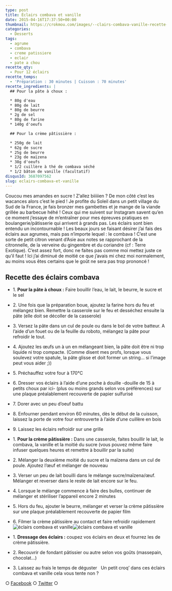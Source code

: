 ```yaml
---
type: post
title: Éclairs combava et vanille
date: 2015-04-16T17:37:50+00:00
thumbnail: https://crokmou.com/images/--clairs-combava-vanille-recette-crokmou-blog-culinaire.jpg
categories:
  - Desserts
tags:
  - agrume
  - combava
  - creme patissiere
  - eclair
  - pate a chou
recette_qty:
  - Pour 12 éclairs
recette_temps:
  - 'Préparation : 30 minutes | Cuisson : 70 minutes'
recette_ingredients: |
  ## Pour la pâte à choux :

  * 80g d'eau
  * 80g de lait
  * 80g de beurre
  * 2g de sel
  * 80g de farine
  * 140g d'oeufs

  ## Pour la crème pâtissière :

  * 250g de lait
  * 62g de sucre
  * 25g de beurre
  * 23g de maïzena
  * 38g d'oeufs
  * 1/2 cuillère à thé de combava séché
  * 1/2 bâton de vanille (facultatif)
disqusId: 3687097562
slug: eclairs-combava-et-vanille
---
```


Coucou mes amandes en sucre ! Z’allez biiiiien ? De mon côté c’est les wacances alors c’est le pied ! Je profite du Soleil dans un petit village du Sud de la France, je fais bronzer mes gambettes et je mange de la viande grillée au barbecue héhé ! Ceux qui me suivent sur Instagram savent qu’en ce moment j’essaye de m’entraîner pour mes épreuves pratiques en boulangerie/pâtisserie qui arrivent à grands pas. Les éclairs sont bien entendu un incontournable ! Les beaux jours se faisant désirer j’ai fais des éclairs aux agrumes, mais pas n’importe lequel : le combava ! C’est une sorte de petit citron venant d’Asie aux notes se rapprochant de la citronnelle, de la verveine du gingembre et du coriandre (cf : Terre Exotique). C’est assez fort, donc ne faites pas comme moi mettez juste ce qu’il faut ! Ici j’ai diminué de moitié ce que j’avais mi chez moi normalement, au moins vous êtes certains que le goût ne sera pas trop prononcé !

## Recette des éclairs combava

* 1\. **Pour la pâte à choux :** Faire bouillir l’eau, le lait, le beurre, le sucre et le sel
* 2\. Une fois que la préparation boue, ajoutez la farine hors du feu et mélangez bien. Remettre la casserole sur le feu et desséchez ensuite la pâte (elle doit se décoller de la casserole)
* 3\. Versez la pâte dans un cul de poule ou dans le bol de votre batteur. A l’aide d’un fouet ou de la feuille du roboto, mélangez la pâte pour refroidir le tout.
* 4\. Ajoutez les œufs un à un en mélangeant bien, la pâte doit être ni trop liquide ni trop compacte. (Comme disent mes profs, lorsque vous soulevez votre spatule, la pâte glisse et doit former un string… si l’image peut vous aider ;))
* 5\. Préchauffez votre four à 170°C
* 6\. Dresser vos éclairs à l’aide d’une poche à douille -douille de 15 à petits choux par ici- (plus ou moins grands selon vos préférences) sur une plaque préalablement recouverte de papier sulfurisé
* 7\. Dorer avec un peu d’oeuf battu
* 8\. Enfourner pendant environ 60 minutes, dès le début de la cuisson, laissez la porte de votre four entrouverte à l’aide d’une cuillère en bois
* 9\. Laissez les éclairs refroidir sur une grille

* 1\. **Pour la crème pâtissière :** Dans une casserole, faites bouillir le lait, le combava, la vanille et la moitié du sucre (vous pouvez même faire infuser quelques heures et remettre à bouillir par la suite)
* 2\. Mélanger la deuxième moitié du sucre et la maïzena dans un cul de poule. Ajoutez l’œuf et mélanger de nouveau
* 3\. Verser un peu de lait bouilli dans le mélange sucre/maïzena/œuf. Mélanger et reverser dans le reste de lait encore sur le feu.
* 4\. Lorsque le mélange commence à faire des bulles, continuer de mélanger et stériliser l’appareil encore 2 minutes
* 5\. Hors du feu, ajouter le beurre, mélanger et verser la crème pâtissière sur une plaque préalablement recouverte de papier film
* 6\. Filmer la crème pâtissière au contact et faire refroidir rapidement   ![éclairs combava et vanille](https://crokmou.com/images/--clairs-combava-vanille-recette-crokmou-blog-culinaire-2_bxyaqt.jpg)![éclairs combava et vanille](https://crokmou.com/images/--clairs-combava-vanille-recette-crokmou-blog-culinaire-1_lwswfi.jpg)  
* 1\. **Dressage des éclairs :** coupez vos éclairs en deux et fourrez les de crème pâtissière.
* 2\. Recouvrir de fondant pâtissier ou autre selon vos goûts (massepain, chocolat…)
* 3\. Laissez au frais le temps de déguster   Un petit croq’ dans ces éclairs combava et vanille cela vous tente non ?

○ [Facebook](https://www.facebook.com/crokmou.blog) ○ [Twitter](https://twitter.com/Crokmou) ○